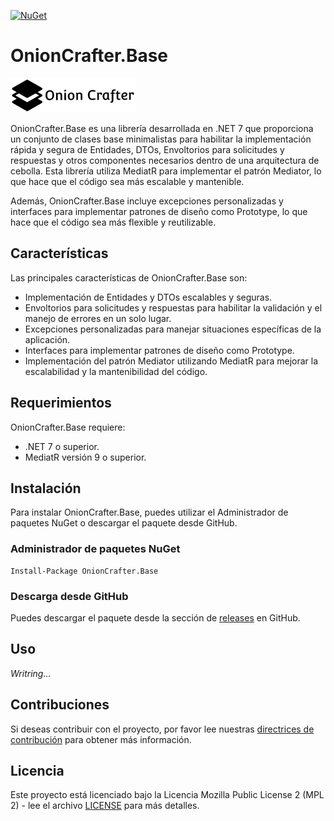[![NuGet](https://img.shields.io/nuget/v/OnionCrafter.Base.svg)](https://www.nuget.org/packages/OnionCrafter.Base/)

# OnionCrafter.Base
![](https://github.com/Dtopiast/OnionCrafter.Base/blob/main/Images/Logo.png)

OnionCrafter.Base es una librería desarrollada en .NET 7 que proporciona un conjunto de clases base minimalistas para habilitar la implementación rápida y segura de Entidades, DTOs, Envoltorios para solicitudes y respuestas y otros componentes necesarios dentro de una arquitectura de cebolla. Esta librería utiliza MediatR para implementar el patrón Mediator, lo que hace que el código sea más escalable y mantenible.

Además, OnionCrafter.Base incluye excepciones personalizadas y interfaces para implementar patrones de diseño como Prototype, lo que hace que el código sea más flexible y reutilizable.

## Características

Las principales características de OnionCrafter.Base son:

- Implementación de Entidades y DTOs escalables y seguras.
- Envoltorios para solicitudes y respuestas para habilitar la validación y el manejo de errores en un solo lugar.
- Excepciones personalizadas para manejar situaciones específicas de la aplicación.
- Interfaces para implementar patrones de diseño como Prototype.
- Implementación del patrón Mediator utilizando MediatR para mejorar la escalabilidad y la mantenibilidad del código.


## Requerimientos

OnionCrafter.Base requiere:

- .NET 7 o superior.
- MediatR versión 9 o superior.

## Instalación

Para instalar OnionCrafter.Base, puedes utilizar el Administrador de paquetes NuGet o descargar el paquete desde GitHub.

### Administrador de paquetes NuGet

```
Install-Package OnionCrafter.Base
```

### Descarga desde GitHub

Puedes descargar el paquete desde la sección de [releases](https://github.com/Dtopiast/onioncrafter.base/releases) en GitHub.

## Uso

_Writring..._

## Contribuciones

Si deseas contribuir con el proyecto, por favor lee nuestras [directrices de contribución](CONTRIBUTING.md) para obtener más información.

## Licencia

Este proyecto está licenciado bajo la Licencia Mozilla Public License 2 (MPL 2) - lee el archivo [LICENSE](LICENSE)
 para más detalles.
